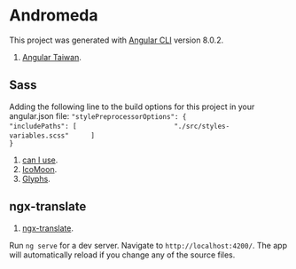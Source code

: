 # Andromeda

This project was generated with [Angular CLI](https://github.com/angular/angular-cli) version 8.0.2.
1. [Angular Taiwan](https://angular.tw/).

## Sass 

 
Adding the following line to the build options for this project in your angular.json file:
`"stylePreprocessorOptions": {          `
`   "includePaths": [                   `
`       "./src/styles-variables.scss"   `
`    ]                                  `                  
`}                                      `                                  
 

1. [can I use](https://caniuse.com).
2. [IcoMoon](https://icomoon.io).
3. [Glyphs](https://css-tricks.com/snippets/html/glyphs).

## ngx-translate

1. [ngx-translate](http://www.ngx-translate.com/).

Run `ng serve` for a dev server. Navigate to `http://localhost:4200/`. The app will automatically reload if you change any of the source files.
